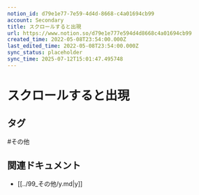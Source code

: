 ```yaml
---
notion_id: d79e1e77-7e59-4d4d-8668-c4a01694cb99
account: Secondary
title: スクロールすると出現
url: https://www.notion.so/d79e1e777e594d4d8668c4a01694cb99
created_time: 2022-05-08T23:54:00.000Z
last_edited_time: 2022-05-08T23:54:00.000Z
sync_status: placeholder
sync_time: 2025-07-12T15:01:47.495748
---
```

# スクロールすると出現


## タグ

#その他 

## 関連ドキュメント

- [[../99_その他/y.md|y]]

